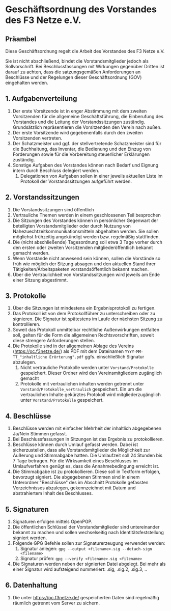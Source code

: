 # Geschäftsordnung des Vorstandes des F3 Netze e.V.

## Präambel
Diese Geschäftsordnung regelt die Arbeit des Vorstandes des F3 Netze e.V.

Sie ist nicht abschließend, bindet die Vorstandsmitglieder jedoch als Sollvorschrift. Bei Beschlussfassungen mit Wirkungen gegenüber Dritten ist darauf zu achten, dass die satzungsgemäßen Anforderungen an Beschlüsse und der Regelungen dieser Geschäftsordnung (GOV) eingehalten werden.

## 1. Aufgabenverteilung
1. Der erste Vorsitzende ist in enger Abstimmung mit dem zweiten Vorsitzenden für die allgemeine Geschäftsführung, die Einberufung des Vorstandes und die Leitung der Vorstandssitzungen zuständig. Grundsätzlich repräsentieren die Vorsitzenden den Verein nach außen.
2. Der erste Vorsitzende wird gegebenenfalls durch den zweiten Vorsitzenden vertreten.
3. Der Schatzmeister und ggf. der stellvertretende Schatzmeister sind für die Buchhaltung, das Inventar, die Bedienung und den Einzug von Forderungen sowie für die Vorbereitung steuerlicher Erklärungen zuständig.
4. Sonstige Aufgaben des Vorstandes können nach Bedarf und Eignung intern durch Beschluss delegiert werden.
    1. Delegationen von Aufgaben sollen in einer jeweils aktuellen Liste im Protokoll der Vorstandssitzungen aufgeführt werden.

## 2. Vorstandssitzungen
1. Die Vorstandssitzungen sind öffentlich
2. Vertrauliche Themen werden in einem geschlossenen Teil besprochen
3. Die Sitzungen des Vorstandes können in persönlicher Gegenwart der beteiligten Vorstandsmitglieder oder durch Nutzung von Nahezuechtzeitkommunikationsmitteln abgehalten werden. Sie sollen möglichst frühzeitig angekündigt werden bzw. regelmäßig stattfinden.
4. Die (nicht abschließende) Tagesordnung soll etwa 3 Tage vorher durch den ersten oder zweiten Vorsitzenden mitgliederöffentlich bekannt gemacht werden.
5. Wenn Vorstände nicht anwesend sein können, sollen die Vorstände so früh wie möglich der Sitzung absagen und den aktuellen Stand ihrer Tätigkeiten/Arbeitspaketen vorstandsöffentlich bekannt machen.
6. Über die Vertraulichkeit von Vorstandssitzungen wird jeweils am Ende einer Sitzung abgestimmt.

## 3. Protokolle
1. Über die Sitzungen ist mindestens ein Ergebnisprotokoll zu fertigen.
2. Das Protokoll ist von dem Protokollführer zu unterschreiben oder zu signieren. Die Signatur ist spätestens im Laufe der nächsten Sitzung zu kontrollieren.
3. Soweit das Protokoll unmittelbar rechtliche Außenwirkungen entfalten soll, gelten für die Form die allgemeinen Rechtsvorschriften, soweit diese strengere Anforderungen stellen.
4. Die Protokolle sind in der allgemeinen Ablage des Vereins (https://oc.f3netze.de/) als PDF mit dem Dateinamen `YYYY-MM-TT_"inhaltliche Erörterung".pdf` ggfs. einschließlich Signatur abzulegen.
    1. Nicht vertrauliche Protokolle werden unter `Vorstand/Protokolle` gespeichert. Dieser Ordner wird den Vereinsmitgliedern zugänglich gemacht
    2. Protokolle mit vertraulichen inhalten werden getrennt unter `Vorstand/Protokolle_vertraulich` gespeichert. Ein um die vertraulichen Inhalte gekürztes Protokoll wird mitgliederzugänglich unter `Vorstand/Protokolle` gespeichert.

## 4. Beschlüsse
1. Beschlüsse werden mit einfacher Mehrheit der inhaltlich abgegebenen Ja/Nein Stimmen gefasst.
2. Bei Beschlussfassungen in Sitzungen ist das Ergebnis zu protokollieren.
3. Beschlüsse können durch Umlauf gefasst werden. Dabei ist sicherzustellen, dass alle Vorstandsmitglieder die Möglichkeit zur Äußerung und Stimmabgabe hatten. Die Umlaufzeit soll 24 Stunden bis 7 Tage betragen. Für die Wirksamkeit eines Beschlusses im Umlaufverfahren genügt es, dass die Annahmebedingung erreicht ist.
4. Die Stimmabgabe ist zu protokollieren. Diese soll in Textform erfolgen, bevorzugt signiert. Die abgegebenen Stimmen sind in einem Unterordner "Beschlüsse" des im Abschnitt Protokolle gefassten Verzeichnisses abzulegen, gekennzeichnet mit Datum und abstrahiertem Inhalt des Beschlusses.

## 5. Signaturen
1. Signaturen erfolgen mittels OpenPGP.
2. Die öffentlichen Schlüssel der Vorstandsmitglieder sind untereinander bekannt zu machen und sollen wechselseitig nach Identitätsfeststellung signiert werden.
3. Folgende GPG Befehle sollen zur Signaturerzeugung verwendet werden:
    1. Signatur anlegen: `gpg --output <filename>.sig --detach-sign <filename>`
    2. Signatur prüfen: `gpg --verify <filename>.sig <filename>`
4. Die Signaturen werden neben der signierten Datei abgelegt. Bei mehr als einer Signatur wird aufsteigend nummeriert: .sig, .sig.2, .sig.3, ..

## 6. Datenhaltung
1. Die unter https://oc.f3netze.de/ gespeicherten Daten sind regelmäßig räumlich getrennt vom Server zu sichern.
